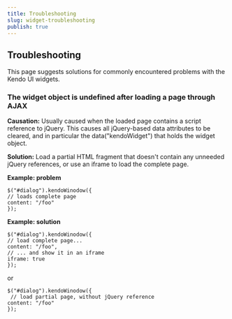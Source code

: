 ```yaml
---
title: Troubleshooting
slug: widget-troubleshooting
publish: true
---
```


## Troubleshooting

This page suggests solutions for commonly encountered problems with the Kendo UI widgets.

### The widget object is undefined after loading a page through AJAX

**Causation:** Usually caused when the loaded page contains a script reference to jQuery. This causes all jQuery-based data attributes to be cleared, and in particular the data("kendoWidget") that holds the widget object.

**Solution:** Load a partial HTML fragment that doesn't contain any unneeded jQuery references, or use an iframe to load the complete page.

**Example: problem**
  
    $("#dialog").kendoWinodow({
    // loads complete page
    content: "/foo"
    });  

**Example: solution**
  
    $("#dialog").kendoWinodow({
    // load complete page...
    content: "/foo",
    // ... and show it in an iframe
    iframe: true
    }); 
or
 
    $("#dialog").kendoWinodow({
     // load partial page, without jQuery reference
    content: "/foo"
    }); 